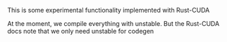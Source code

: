 This is some experimental functionality implemented with Rust-CUDA

At the moment, we compile everything with unstable. But the Rust-CUDA docs note
that we only need unstable for codegen
